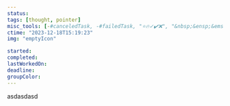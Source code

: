 ```yaml
---
status: 
tags: [thought, pointer]
misc_tools: [-#canceledTask, -#failedTask, "⭐🔥✓✔️❌", "&nbsp;&ensp;&emsp;"]
ctime: "2023-12-18T15:19:23"
img: "emptyIcon"

started: 
completed: 
lastWorkedOn: 
deadline: 
groupColor: 
---
```

asdasdasd